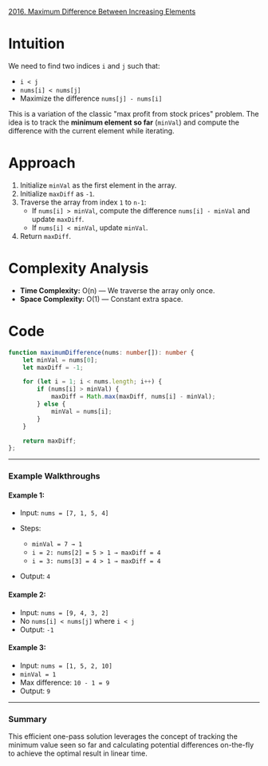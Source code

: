 [2016. Maximum Difference Between Increasing Elements](https://leetcode.com/problems/maximum-difference-between-increasing-elements/)

# Intuition

We need to find two indices `i` and `j` such that:
* `i < j`
* `nums[i] < nums[j]`
* Maximize the difference `nums[j] - nums[i]`

This is a variation of the classic "max profit from stock prices" problem. The idea is to track the **minimum element so far** (`minVal`) and compute the difference with the current element while iterating.

# Approach

1. Initialize `minVal` as the first element in the array.
2. Initialize `maxDiff` as `-1`.
3. Traverse the array from index `1` to `n-1`:
   * If `nums[i] > minVal`, compute the difference `nums[i] - minVal` and update `maxDiff`.
   * If `nums[i] < minVal`, update `minVal`.
4. Return `maxDiff`.

# Complexity Analysis

* **Time Complexity:** O(n) — We traverse the array only once.
* **Space Complexity:** O(1) — Constant extra space.

# Code

```typescript
function maximumDifference(nums: number[]): number {
    let minVal = nums[0];
    let maxDiff = -1;

    for (let i = 1; i < nums.length; i++) {
        if (nums[i] > minVal) {
            maxDiff = Math.max(maxDiff, nums[i] - minVal);
        } else {
            minVal = nums[i];
        }
    }

    return maxDiff;
};

```

---

### **Example Walkthroughs**

#### Example 1:

* Input: `nums = [7, 1, 5, 4]`
* Steps:

  * `minVal = 7 → 1`
  * `i = 2: nums[2] = 5 > 1 → maxDiff = 4`
  * `i = 3: nums[3] = 4 > 1 → maxDiff = 4`
* Output: `4`

#### Example 2:

* Input: `nums = [9, 4, 3, 2]`
* No `nums[i] < nums[j]` where `i < j`
* Output: `-1`

#### Example 3:

* Input: `nums = [1, 5, 2, 10]`
* `minVal = 1`
* Max difference: `10 - 1 = 9`
* Output: `9`

---

### **Summary**

This efficient one-pass solution leverages the concept of tracking the minimum value seen so far and calculating potential differences on-the-fly to achieve the optimal result in linear time.

